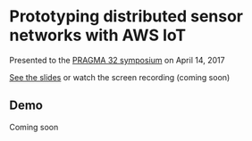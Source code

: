 # Prototyping distributed sensor networks with AWS IoT

Presented to the [PRAGMA 32 symposium](http://www.pragma-grid.net/pragma32/) on April 14, 2017

[See the slides](https://docs.google.com/presentation/d/12WIOCpWyKQq2iaKcANYogJ4uayYDnvhAn1YTWUTrka4/edit?usp=sharing)
or watch the screen recording (coming soon)

## Demo

Coming soon
